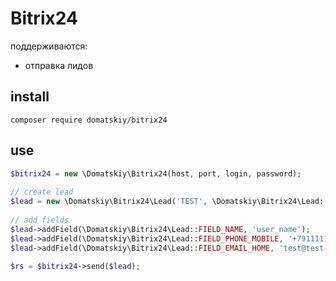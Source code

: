 # Bitrix24

поддерживаются:

* отправка лидов


## install 

```
composer require domatskiy/bitrix24
```

## use

```php
$bitrix24 = new \Domatskiy\Bitrix24(host, port, login, password);
 
// create lead
$lead = new \Domatskiy\Bitrix24\Lead('TEST', \Domatskiy\Bitrix24\Lead::SOURCE_WEB);
 
// add fields
$lead->addField(\Domatskiy\Bitrix24\Lead::FIELD_NAME, 'user_name');
$lead->addField(\Domatskiy\Bitrix24\Lead::FIELD_PHONE_MOBILE, '+79111111111');
$lead->addField(\Domatskiy\Bitrix24\Lead::FIELD_EMAIL_HOME, 'test@test.ru');
 
$rs = $bitrix24->send($lead);
```
